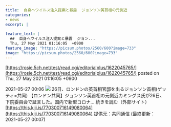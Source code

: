 ```yaml
---
title:  自身へウイルス注入提案と暴露  ジョンソン英首相の元側近  
categories:
- news
excerpt: |
  
feature_text: |
  ##  自身へウイルス注入提案と暴露  ジョン...
  Thu, 27 May 2021 01:16:05  +0900
feature_image: "https://picsum.photos/2560/600?image=733"
image: "https://picsum.photos/2560/600?image=733"
---
```


[https://rosie.5ch.net/test/read.cgi/editorialplus/1622045765/](https://rosie.5ch.net/test/read.cgi/editorialplus/1622045765/)
posted on Thu, 27 May 2021 01:16:05  +0900

<!--more-->

2021-05-27 00:06 ![](https://contents.oricon.co.jp/upimg/article/3/1527/1527105/detail/img400/2a2aaa4e2010f682d836e6c52a8229edc1b7ca3f7f84aa1897927c8624bfe718.jpg) 26日、ロンドンの英首相官邸を出るジョンソン首相(ゲッティ=共同) 【ロンドン共同】ジョンソン英首相の元側近カミングス氏が26日、下院委員会で証言した。国内で新型コロナ... 続きを読む（外部サイト） [https://this.kiji.is/770300716149080064](https://this.kiji.is/770300716149080064) 提供元：共同通信 (最終更新：2021-05-27 00:07)
